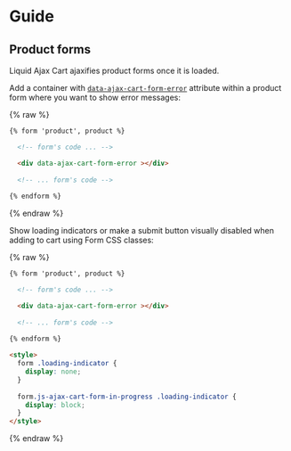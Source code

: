 # Guide

## Product forms

Liquid Ajax Cart ajaxifies product forms once it is loaded. 

Add a container with [`data-ajax-cart-form-error`](data-ajax-cart-form-error) attribute within a product form where you want to show error messages:

{% raw %}
```html
{% form 'product', product %}

  <!-- form's code ... -->

  <div data-ajax-cart-form-error ></div>
  
  <!-- ... form's code -->
  
{% endform %}
```
{% endraw %}

Show loading indicators or make a submit button visually disabled when adding to cart using Form CSS classes:

{% raw %}
```html
{% form 'product', product %}

  <!-- form's code ... -->

  <div data-ajax-cart-form-error ></div>
  
  <!-- ... form's code -->
  
{% endform %}

<style>
  form .loading-indicator {
    display: none;
  }
  
  form.js-ajax-cart-form-in-progress .loading-indicator {
    display: block;
  }
</style>
```
{% endraw %}
